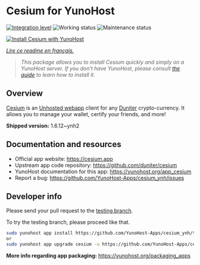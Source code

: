<!--
N.B.: This README was automatically generated by https://github.com/YunoHost/apps/tree/master/tools/README-generator
It shall NOT be edited by hand.
-->

# Cesium for YunoHost

[![Integration level](https://dash.yunohost.org/integration/cesium.svg)](https://dash.yunohost.org/appci/app/cesium) ![Working status](https://ci-apps.yunohost.org/ci/badges/cesium.status.svg) ![Maintenance status](https://ci-apps.yunohost.org/ci/badges/cesium.maintain.svg)

[![Install Cesium with YunoHost](https://install-app.yunohost.org/install-with-yunohost.svg)](https://install-app.yunohost.org/?app=cesium)

*[Lire ce readme en français.](./README_fr.md)*

> *This package allows you to install Cesium quickly and simply on a YunoHost server.
If you don't have YunoHost, please consult [the guide](https://yunohost.org/#/install) to learn how to install it.*

## Overview

[Cesium](https://cesium.app) is an [Unhosted webapp](https://unhosted.org) client for any [Duniter](https://duniter.org) crypto-currency.
It allows you to manage your wallet, certify your friends, and more!


**Shipped version:** 1.6.12~ynh2
## Documentation and resources

* Official app website: <https://cesium.app>
* Upstream app code repository: <https://github.com/duniter/cesium>
* YunoHost documentation for this app: <https://yunohost.org/app_cesium>
* Report a bug: <https://github.com/YunoHost-Apps/cesium_ynh/issues>

## Developer info

Please send your pull request to the [testing branch](https://github.com/YunoHost-Apps/cesium_ynh/tree/testing).

To try the testing branch, please proceed like that.

``` bash
sudo yunohost app install https://github.com/YunoHost-Apps/cesium_ynh/tree/testing --debug
or
sudo yunohost app upgrade cesium -u https://github.com/YunoHost-Apps/cesium_ynh/tree/testing --debug
```

**More info regarding app packaging:** <https://yunohost.org/packaging_apps>
